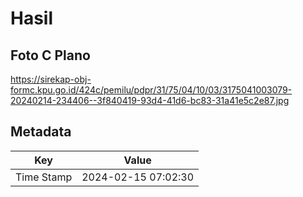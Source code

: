 # Hasil

## Foto C Plano

https://sirekap-obj-formc.kpu.go.id/424c/pemilu/pdpr/31/75/04/10/03/3175041003079-20240214-234406--3f840419-93d4-41d6-bc83-31a41e5c2e87.jpg


## Metadata

| Key        | Value               |
| ---------- | ------------------- |
| Time Stamp | 2024-02-15 07:02:30 |



